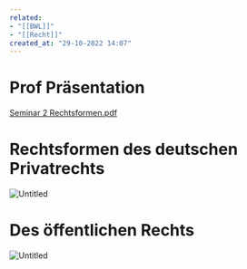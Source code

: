 ```yaml
---
related:
- "[[BWL]]"
- "[[Recht]]"
created_at: "29-10-2022 14:07"
---
```



# Prof Präsentation

[Seminar 2 Rechtsformen.pdf](Seminar_2_Rechtsformen.pdf)

# Rechtsformen des deutschen Privatrechts

![Untitled](Untitled%2069.png)

# Des öffentlichen Rechts

![Untitled](Untitled%201%206.png)